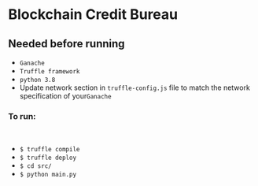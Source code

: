 # Blockchain Credit Bureau
<h2>Needed before running</h2>
<ul>
	<li><code>Ganache</code></li>
	<li><code>Truffle framework</code></li>
	<li><code>python 3.8</code></li>
	<li>Update network section in <code>truffle-config.js</code> file to match the network specification of your<code>Ganache</code></li>
</ul>
<h3>To run:</h3></br>
<ul>
	<li><code>$ truffle compile</code></li>
	<li><code>$ truffle deploy</code></li>
	<li><code>$ cd src/</code></li>
	<li><code>$ python main.py</code></li>
</ul>
